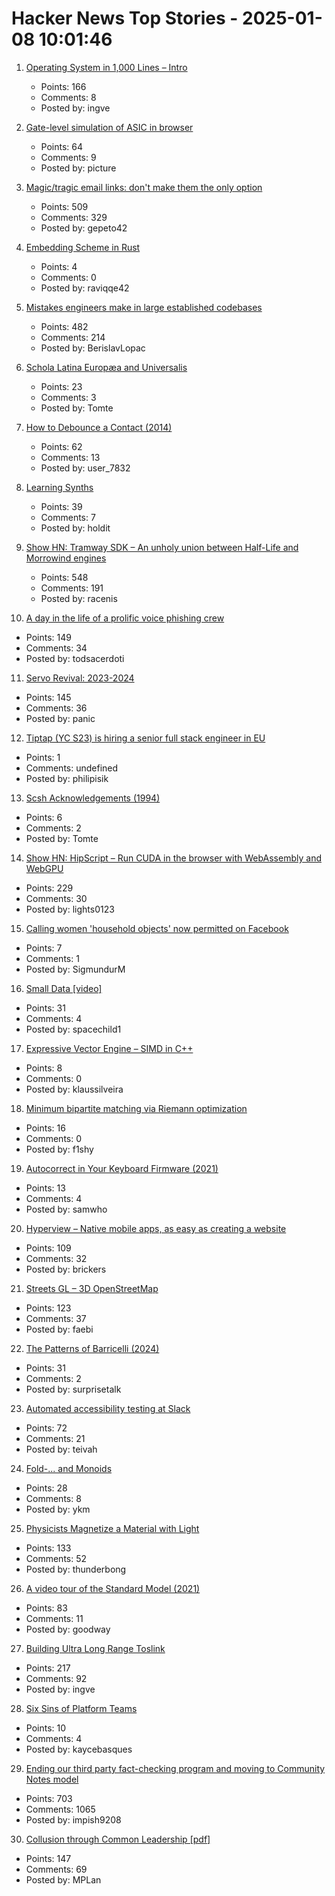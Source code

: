 # Hacker News Top Stories - 2025-01-08 10:01:46

1. [Operating System in 1,000 Lines – Intro](https://operating-system-in-1000-lines.vercel.app/en)
   - Points: 166
   - Comments: 8
   - Posted by: ingve

2. [Gate-level simulation of ASIC in browser](https://znah.net/tt09/)
   - Points: 64
   - Comments: 9
   - Posted by: picture

3. [Magic/tragic email links: don't make them the only option](https://recyclebin.zip/posts/annoyinglinks/)
   - Points: 509
   - Comments: 329
   - Posted by: gepeto42

4. [Embedding Scheme in Rust](https://raviqqe.com/doc/posts/stak/embedding-scheme-in-rust/)
   - Points: 4
   - Comments: 0
   - Posted by: raviqqe42

5. [Mistakes engineers make in large established codebases](https://www.seangoedecke.com/large-established-codebases/)
   - Points: 482
   - Comments: 214
   - Posted by: BerislavLopac

6. [Schola Latina Europæa and Universalis](http://avitus.alcuinus.net/schola_latina/soni_en.php)
   - Points: 23
   - Comments: 3
   - Posted by: Tomte

7. [How to Debounce a Contact (2014)](https://www.ganssle.com/debouncing.htm)
   - Points: 62
   - Comments: 13
   - Posted by: user_7832

8. [Learning Synths](https://learningsynths.ableton.com)
   - Points: 39
   - Comments: 7
   - Posted by: holdit

9. [Show HN: Tramway SDK – An unholy union between Half-Life and Morrowind engines](https://racenis.github.io/tram-sdk/why.html)
   - Points: 548
   - Comments: 191
   - Posted by: racenis

10. [A day in the life of a prolific voice phishing crew](https://krebsonsecurity.com/2025/01/a-day-in-the-life-of-a-prolific-voice-phishing-crew/)
   - Points: 149
   - Comments: 34
   - Posted by: todsacerdoti

11. [Servo Revival: 2023-2024](https://blogs.igalia.com/mrego/servo-revival-2023-2024/)
   - Points: 145
   - Comments: 36
   - Posted by: panic

12. [Tiptap (YC S23) is hiring a senior full stack engineer in EU](https://www.ycombinator.com/companies/tiptap/jobs/ZJhpyYA-senior-full-stack-engineer)
   - Points: 1
   - Comments: undefined
   - Posted by: philipisik

13. [Scsh Acknowledgements (1994)](https://scsh.net/docu/html/man.html)
   - Points: 6
   - Comments: 2
   - Posted by: Tomte

14. [Show HN: HipScript – Run CUDA in the browser with WebAssembly and WebGPU](https://hipscript.lights0123.com/)
   - Points: 229
   - Comments: 30
   - Posted by: lights0123

15. [Calling women 'household objects' now permitted on Facebook](https://www.cnn.com/2025/01/07/tech/meta-hateful-conduct-policy-update-fact-check/index.html)
   - Points: 7
   - Comments: 1
   - Posted by: SigmundurM

16. [Small Data [video]](https://www.youtube.com/watch?v=eDr6_cMtfdA)
   - Points: 31
   - Comments: 4
   - Posted by: spacechild1

17. [Expressive Vector Engine – SIMD in C++](https://github.com/jfalcou/eve)
   - Points: 8
   - Comments: 0
   - Posted by: klaussilveira

18. [Minimum bipartite matching via Riemann optimization](https://ocramz.github.io/posts/2023-12-21-assignment-riemann-opt.html)
   - Points: 16
   - Comments: 0
   - Posted by: f1shy

19. [Autocorrect in Your Keyboard Firmware (2021)](https://getreuer.info/posts/keyboards/autocorrection/index.html)
   - Points: 13
   - Comments: 4
   - Posted by: samwho

20. [Hyperview – Native mobile apps, as easy as creating a website](https://hyperview.org/)
   - Points: 109
   - Comments: 32
   - Posted by: brickers

21. [Streets GL – 3D OpenStreetMap](https://streets.gl/#47.35245,8.50958,21.25,42.00,459.10)
   - Points: 123
   - Comments: 37
   - Posted by: faebi

22. [The Patterns of Barricelli (2024)](https://akkartik.name/post/2024-08-30-devlog)
   - Points: 31
   - Comments: 2
   - Posted by: surprisetalk

23. [Automated accessibility testing at Slack](https://slack.engineering/automated-accessibility-testing-at-slack/)
   - Points: 72
   - Comments: 21
   - Posted by: teivah

24. [Fold-... and Monoids](http://funcall.blogspot.com/2025/01/fold-and-monoids.html)
   - Points: 28
   - Comments: 8
   - Posted by: ykm

25. [Physicists Magnetize a Material with Light](https://news.mit.edu/2024/physicists-magnetize-material-using-light-1218)
   - Points: 133
   - Comments: 52
   - Posted by: thunderbong

26. [A video tour of the Standard Model (2021)](https://www.quantamagazine.org/a-video-tour-of-the-standard-model-20210716/)
   - Points: 83
   - Comments: 11
   - Posted by: goodway

27. [Building Ultra Long Range Toslink](https://blog.benjojo.co.uk/post/sfp-experiment-ultra-long-range-toslink)
   - Points: 217
   - Comments: 92
   - Posted by: ingve

28. [Six Sins of Platform Teams](https://serce.me/posts/2025-01-07-six-sins-of-platform-teams)
   - Points: 10
   - Comments: 4
   - Posted by: kaycebasques

29. [Ending our third party fact-checking program and moving to Community Notes model](https://about.fb.com/news/2025/01/meta-more-speech-fewer-mistakes/)
   - Points: 703
   - Comments: 1065
   - Posted by: impish9208

30. [Collusion through Common Leadership [pdf]](https://wwws.law.northwestern.edu/research-faculty/clbe/events/antitrust/documents/prager_collusion_through_common_leadership.pdf)
   - Points: 147
   - Comments: 69
   - Posted by: MPLan

